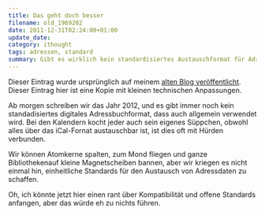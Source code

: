 ```yaml
---
title: Das geht doch besser
filename: old_1969202
date: 2011-12-31T02:24:00+01:00
update_date:
category: ithought
tags: adressen, standard
summary: Gibt es wirklich kein standardisiertes Austauschformat für Adressen?
---
```

Dieser Eintrag wurde ursprünglich auf meinem [alten Blog veröffentlicht](https://stu.blogger.de/stories/1969202/). Dieser Eintrag hier ist eine Kopie mit kleinen technischen Anpassungen.

Ab morgen schreiben wir das Jahr 2012, und es gibt immer noch kein standadisiertes digitales Adressbuchformat, dass auch allgemein verwendet wird. Bei den Kalendern kocht jeder auch sein eigenes Süppchen, obwohl alles über das iCal-Fornat austauschbar ist, ist dies oft mit Hürden verbunden.

Wir können Atomkerne spalten, zum Mond fliegen und ganze Bibliothekenauf kleine Magnetscheiben bannen, aber wir kriegen es nicht einmal hin, einheitliche Standards für den Austausch von Adressdaten zu schaffen.

Oh, ich könnte jetzt hier einen rant über Kompatibilität und offene Standards anfangen, aber das würde eh zu nichts führen.
